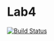 # Lab4

[![Build Status](https://travis-ci.org/ugurcanlacin/Lab4.svg?branch=master)](https://travis-ci.org/ugurcanlacin/Lab4)